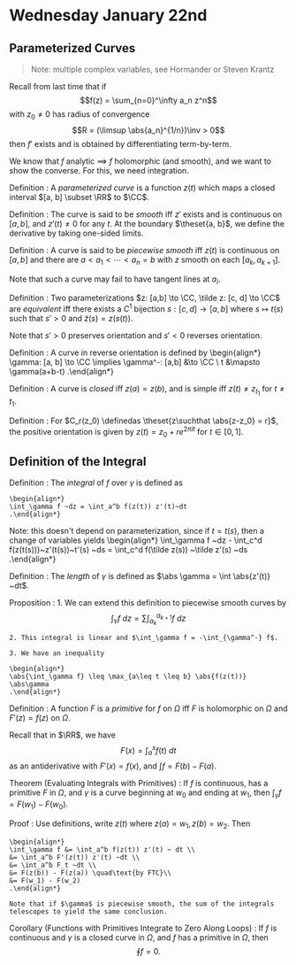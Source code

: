 # Wednesday January 22nd

## Parameterized Curves

> Note: multiple complex variables, see Hormander or Steven Krantz

Recall from last time that if $$f(z) = \sum_{n=0}^\infty a_n z^n$$ with $z_0 \neq 0$ has radius of convergence $$R = (\limsup \abs{a_n}^{1/n})\inv > 0$$ then
$f'$ exists and is obtained by differentiating term-by-term.

We know that $f$ analytic $\implies$ $f$ holomorphic (and smooth), and we want to show the converse.
For this, we need integration.

Definition
: 	A *parameterized curve* is a function $z(t)$ which maps a closed interval $[a, b] \subset \RR$ to $\CC$.

Definition
: 	The curve is said to be *smooth* iff $z'$ exists and is continuous on $[a,b]$, and $z'(t) \neq 0$ for any $t$.
	At the boundary $\theset{a, b}$, we define the derivative by taking one-sided limits.

Definition
: 	A curve is said to be *piecewise smooth* iff $z(t)$ is continuous on $[a, b]$ and there are $a < a_1 < \cdots < a_n = b$ with $z$ smooth on each $[a_k, a_{k+1}]$.

Note that such a curve may fail to have tangent lines at $a_i$.

Definition
: 	Two parameterizations $z: [a,b] \to \CC, \tilde z: [c, d] \to \CC$ are *equivalent* iff there exists a $C^1$ bijection $s: [c, d] \to [a, b]$ where $s \mapsto t(s)$ such that $s'>0$ and $\tilde z(s) = z(s(t))$.

Note that $s' > 0$ preserves orientation and $s'<0$ reverses orientation.

Definition
: A curve in reverse orientation is defined by
	\begin{align*}
	\gamma: [a, b] \to \CC \implies 
	\gamma^-: [a,b] &\to \CC \\ t &\mapsto \gamma(a+b-t)
	.\end{align*}

Definition
: 	A curve is *closed* iff $z(a) = z(b)$, and is simple iff $z(t) \neq z_{t_1}$ for $t\neq t_1$.

Definition
: 	For $C_r(z_0) \definedas \theset{z\suchthat \abs{z-z_0} = r}$, the positive orientation is given by $z(t) = z_0 + re^{2\pi i t}$ for $t\in [0, 1]$.

## Definition of the Integral

Definition
: 	The *integral* of $f$ over $\gamma$ is defined as

	\begin{align*}
	\int_\gamma f ~dz = \int_a^b f(z(t)) z'(t)~dt
	.\end{align*}

Note: this doesn't depend on parameterization, since if $t = t(s)$, then a change of variables yields
\begin{align*}
\int_\gamma f ~dz - \int_c^d f(z(t(s)))~z'(t(s))~t'(s) ~ds = \int_c^d f(\tilde z(s)) ~\tilde z'(s) ~ds
.\end{align*}

Definition
: 	The *length* of $\gamma$ is defined as $\abs \gamma = \int \abs{z'(t)} ~dt$.

Proposition
: 	1. We can extend this definition to piecewise smooth curves by 
	$$
	\int_\gamma f~dz = \sum \int_{a_k}^{a_{k+1}} f ~dz
	$$

	2. This integral is linear and $\int_\gamma f = -\int_{\gamma^-} f$.

	3. We have an inequality

	\begin{align*}
	\abs{\int_\gamma f} \leq \max_{a\leq t \leq b} \abs{f(z(t))} \abs\gamma
	.\end{align*}

Definition
: 	A function $F$ is a *primitive* for $f$ on $\Omega$ iff $F$ is holomorphic on $\Omega$ and $F'(z) = f(z)$ on $\Omega$.

Recall that in $\RR$, we have $$F(x) =\int_a^x f(t)~dt$$ as an antiderivative with $F'(x) = f(x)$, and $\int f = F(b) - F(a)$.

Theorem (Evaluating Integrals with Primitives)
: 	If $f$ is continuous, has a primitive $F$ in $\Omega$, and $\gamma$ is a curve beginning at $w_0$ and ending at $w_1$, then $\int_\gamma f = F(w_1) - F(w_0)$.

Proof
: 	Use definitions, write $z(t)$ where $z(a) = w_1, z(b) = w_2$.
	Then

	\begin{align*}
	\int_\gamma f &= \int_a^b f(z(t)) z'(t) ~ dt \\
	&= \int_a^b F'(z(t)) z'(t) ~dt \\
	&= \int_a^b F_t ~dt \\
	&= F(z(b)) - F(z(a)) \quad\text{by FTC}\\
	&= F(w_1) - F(w_2)
	.\end{align*}

	Note that if $\gamma$ is piecewise smooth, the sum of the integrals telescopes to yield the same conclusion.

Corollary (Functions with Primitives Integrate to Zero Along Loops)
: 	If $f$ is continuous and $\gamma$ is a closed curve in $\Omega$, and $f$ has a primitive in $\Omega$, then $$\oint f = 0.$$

